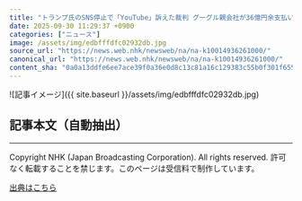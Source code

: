 ```yaml
---
title: "トランプ氏のSNS停止で「YouTube」訴えた裁判 グーグル親会社が36億円余支払いで和解 和解金は大広間整備に"
date: 2025-09-30 11:29:37 +0900
categories: ["ニュース"]
image: /assets/img/edbfffdfc02932db.jpg
source_url: "https://news.web.nhk/newsweb/na/na-k10014936261000/"
canonical_url: "https://news.web.nhk/newsweb/na/na-k10014936261000/"
content_sha: "0a0a13ddfe6ee7ace39f0a36e0d8c13c81a16c129383c55b0f301f655f60a734"
---
```


![記事イメージ]({{ site.baseurl }}/assets/img/edbfffdfc02932db.jpg)

## 記事本文（自動抽出）
<div><div class="_13tndsj2"><nav aria-label="フッターサイトナビゲーション" class="_13tndsj4"></nav><hr class="esl7kn2s esl7kn1l esl7kn1n _14xli2ae"><p class="esl7kn2s esl7kn1m esl7kn1o _1yvk0f68 _1lugom81">Copyright NHK (Japan Broadcasting Corporation). All rights reserved. 許可なく転載することを禁じます。このページは受信料で制作しています。</p></div></div>

[出典はこちら](https://news.web.nhk/newsweb/na/na-k10014936261000/)
